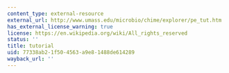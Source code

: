 ```yaml
---
content_type: external-resource
external_url: http://www.umass.edu/microbio/chime/explorer/pe_tut.htm
has_external_license_warning: true
license: https://en.wikipedia.org/wiki/All_rights_reserved
status: ''
title: tutorial
uid: 77338ab2-1f50-4563-a9e8-1488de614289
wayback_url: ''
---
```

